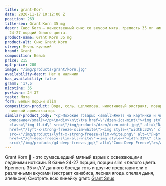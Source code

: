 ```yaml
---
title: grant-Korn
date: 2020-11-17 10:12:00 Z
position: 263
title-seo: Grant Korn 35 mg
descr: Снюс Korn — качественный снюс со вкусом мяты. Крепость 35 мг никотина. В банке
  24-27 порций белого цвета.
product-name: Grant Korn 35 mg
product-alt: Снюс Grant Korn
strong: Очень крепкий
brand: Grant
composition: Белый
price: 215
opt-price: 200
image: "/img/products/grant/korn.jpg"
availability-descr: Нет в наличии
has_availability: false
gramm: '17,5'
nicotine: 35
portions: 24-27
taste: Мята
form: Белый порции slim
composition-product: Вода, соль, целлюлоза, никотиновый экстракт, поваренная сода,
  пищевой ароматизатор.
similar-product_body: "<p>Похожие товары: <small>Жмите на картинки и читайте полное
  описание</small></p>\n<div>\n\t\t<a href=\"/dzen-ice-mint\"><img style=\"width:32%\"
  class=\"img-fluid\" src=\"/img/products/dzen/dzen-mint.jpg\" alt=\"Dzen Ice Mint\"></a>\n\t\t<a
  href=\"/lyft-x-strong-freeze-slim-white\"><img style=\"width:32%\" class=\"img-fluid\"
  src=\"/img/products/lyft-x-strong-freeze-slim-white.png\" alt=\"Лифт фриз\"></a>\n<a
  href=\"/g4-deep-freeze-slim-all-white\"><img style=\"width:32%\" class=\"img-fluid\"
  src=\"/img/products/g4-deep-freeze.jpg\" alt=\"Снюс Deep Freeze\"></a>\n</div>"
---
```


Grant Korn 🌿 - это сумасшедший мятный взрыв с освежающими ледяными нотками. В банке 24-27 порций, порции slim и белого цвета. Крепость 35 мг/г.У данного бренда есть и другие представители c различными вкусами (экстракт канабиса, лесная ягода, спелая дыня, апельсин) Смотреть всю линейку grant: <a href="/grant-snus">Grant Snus</a>